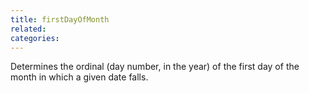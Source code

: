 ```yaml
---
title: firstDayOfMonth
related:
categories:
---
```


Determines the ordinal (day number, in the year) of the first
        day of the month in which a given date falls.
